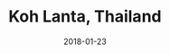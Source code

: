 ---
title: Koh Lanta, Thailand
date: 2018-01-23
countries:
  - Thailand
resources:
  - src: feature.jpg
    params: 
      weight: 0
  - src: DSCF9243.jpg
    params: 
      weight: 1
  - src: DSCF9238.jpg
    params: 
      weight: 2
  - src: DSCF9260.jpg
    params: 
      weight: 3
  - src: DSCF9284.jpg
    params: 
      weight: 4
  - src: DSCF9199.jpg
    params: 
      weight: 5
  - src: DSCF9198.jpg
    params: 
      weight: 6
---